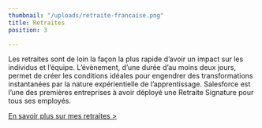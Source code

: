 ```yaml
---
thumbnail: "/uploads/retraite-francaise.png"
title: Retraites
position: 3

---
```

Les retraites sont de loin la façon la plus rapide d’avoir un impact sur les individus et l’équipe. L’évènement, d’une durée d’au moins deux jours, permet de créer les conditions idéales pour engendrer des transformations instantanées par la nature expérientielle de l’apprentissage. Salesforce est l’une des premières entreprises à avoir déployé une Retraite Signature pour tous ses employés.

[En savoir plus sur mes retraites >](/retraites)